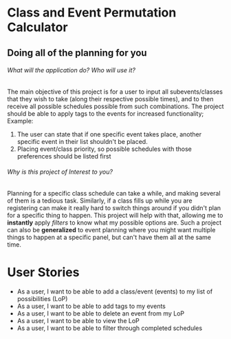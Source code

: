 # Class and Event Permutation Calculator

## Doing all of the planning for you

###### What will the application do?  Who will use it?
The main objective of this project is for a user to input all 
subevents/classes that they wish to take (along their respective possible times), 
and to then receive all possible schedules possible from such combinations. 
The project should be able to apply tags to the events for increased functionality;
Example: 
1) The user can state that if one specific event takes place,
another specific event in their list shouldn't be placed.
2) Placing event/class priority, so possible schedules with those preferences should 
be listed first

###### Why is this project of Interest to you?  
Planning for a specific class schedule can take a while, and making several of them is 
a tedious task. Similarly, if a class fills up while you are registering can make it
really hard to switch things around if you didn't plan for a specific thing to happen. 
This project will help with that, allowing me to **instantly** apply *filters* to 
know what my  possible options are. Such a project can also be **generalized** to event 
planning where you might want multiple things to happen at a specific panel, but can't
 have them all at the same time.

# User Stories

- As a user, I want to be able to add a class/event (events) to my list of possibilities (LoP)
- As a user, I want to be able to add tags to my events
- As a user, I want to be able to delete an event from my LoP
- As a user, I want to be able to view the LoP
- As a user, I want to be able to filter through completed schedules